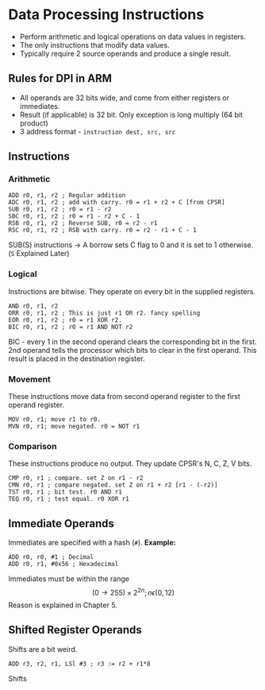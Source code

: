 # Data Processing Instructions
- Perform arithmetic and logical operations on data values in registers.
- The only instructions that modify data values.
- Typically require 2 source operands and produce a single result. 

## Rules for DPI in ARM
- All operands are 32 bits wide, and come from either registers or immediates.
- Result (if applicable) is 32 bit. Only exception is long multiply (64 bit product) 
- 3 address format - `instruction dest, src, src`

## Instructions
### Arithmetic
```arm-asm
ADD r0, r1, r2 ; Regular addition
ADC r0, r1, r2 ; add with carry. r0 = r1 + r2 + C [from CPSR]
SUB r0, r1, r2 ; r0 = r1 - r2
SBC r0, r1, r2 ; r0 = r1 - r2 + C - 1
RSB r0, r1, r2 ; Reverse SUB, r0 = r2 - r1
RSC r0, r1, r2 ; RSB with carry. r0 = r2 - r1 + C - 1
```

SUB(S) instructions -> A borrow sets C flag to 0 and it is set to 1 otherwise. (`S` Explained Later)

### Logical
Instructions are bitwise. They operate on every bit in the supplied registers.

```arm-asm
AND r0, r1, r2
ORR r0, r1, r2 ; This is just r1 OR r2. fancy spelling
EOR r0, r1, r2 ; r0 = r1 XOR r2.
BIC r0, r1, r2 ; r0 = r1 AND NOT r2
```

BIC - every 1 in the second operand clears the corresponding bit in the first. 2nd operand tells the processor which bits to clear in the first operand. This result is placed in the destination register.

### Movement
These instructions move data from second operand register to the first operand register. 
```arm-asm
MOV r0, r1; move r1 to r0. 
MVN r0, r1; move negated. r0 = NOT r1
```

### Comparison
These instructions produce no output. They update CPSR's N, C, Z, V bits.
```arm-asm
CMP r0, r1 ; compare. set Z on r1 - r2
CMN r0, r1 ; compare negated. set Z on r1 + r2 [r1 - (-r2)]
TST r0, r1 ; bit test. r0 AND r1
TEQ r0, r1 ; test equal. r0 XOR r1
```

## Immediate Operands
Immediates are specified with a hash (`#`). 
**Example:**
```arm-asm
ADD r0, r0, #1 ; Decimal
ADD r0, r1, #0x56 ; Hexadecimal
```

Immediates must be within the range
$$(0 \rightarrow 255)\times 2^{2n}; n \epsilon(0, 12)$$
Reason is explained in Chapter 5.

## Shifted Register Operands

Shifts are a bit weird.
```arm-asm
ADD r3, r2, r1, LSl #3 ; r3 := r2 + r1*8
```

Shifts